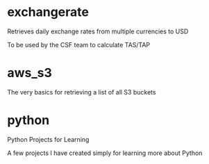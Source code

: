 # exchangerate
Retrieves daily exchange rates from multiple currencies to USD

To be used by the CSF team to calculate TAS/TAP


# aws_s3
The very basics for retrieving a list of all S3 buckets

# python
Python Projects for Learning

A few projects I have created simply for learning more about Python
